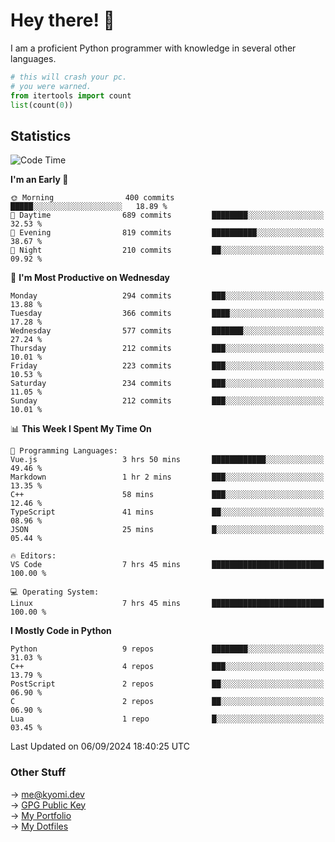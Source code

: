 # Hey there! 👋

I am a proficient Python programmer with knowledge in several other languages.

```py
# this will crash your pc.
# you were warned.
from itertools import count
list(count(0))
```

## Statistics
<!--START_SECTION:waka-->
![Code Time](http://img.shields.io/badge/Code%20Time-1%2C552%20hrs%2053%20mins-blue)

**I'm an Early 🐤** 

```text
🌞 Morning                400 commits         █████░░░░░░░░░░░░░░░░░░░░   18.89 % 
🌆 Daytime                689 commits         ████████░░░░░░░░░░░░░░░░░   32.53 % 
🌃 Evening                819 commits         ██████████░░░░░░░░░░░░░░░   38.67 % 
🌙 Night                  210 commits         ██░░░░░░░░░░░░░░░░░░░░░░░   09.92 % 
```
📅 **I'm Most Productive on Wednesday** 

```text
Monday                   294 commits         ███░░░░░░░░░░░░░░░░░░░░░░   13.88 % 
Tuesday                  366 commits         ████░░░░░░░░░░░░░░░░░░░░░   17.28 % 
Wednesday                577 commits         ███████░░░░░░░░░░░░░░░░░░   27.24 % 
Thursday                 212 commits         ███░░░░░░░░░░░░░░░░░░░░░░   10.01 % 
Friday                   223 commits         ███░░░░░░░░░░░░░░░░░░░░░░   10.53 % 
Saturday                 234 commits         ███░░░░░░░░░░░░░░░░░░░░░░   11.05 % 
Sunday                   212 commits         ███░░░░░░░░░░░░░░░░░░░░░░   10.01 % 
```


📊 **This Week I Spent My Time On** 

```text
💬 Programming Languages: 
Vue.js                   3 hrs 50 mins       ████████████░░░░░░░░░░░░░   49.46 % 
Markdown                 1 hr 2 mins         ███░░░░░░░░░░░░░░░░░░░░░░   13.35 % 
C++                      58 mins             ███░░░░░░░░░░░░░░░░░░░░░░   12.46 % 
TypeScript               41 mins             ██░░░░░░░░░░░░░░░░░░░░░░░   08.96 % 
JSON                     25 mins             █░░░░░░░░░░░░░░░░░░░░░░░░   05.44 % 

🔥 Editors: 
VS Code                  7 hrs 45 mins       █████████████████████████   100.00 % 

💻 Operating System: 
Linux                    7 hrs 45 mins       █████████████████████████   100.00 % 
```

**I Mostly Code in Python** 

```text
Python                   9 repos             ████████░░░░░░░░░░░░░░░░░   31.03 % 
C++                      4 repos             ███░░░░░░░░░░░░░░░░░░░░░░   13.79 % 
PostScript               2 repos             ██░░░░░░░░░░░░░░░░░░░░░░░   06.90 % 
C                        2 repos             ██░░░░░░░░░░░░░░░░░░░░░░░   06.90 % 
Lua                      1 repo              █░░░░░░░░░░░░░░░░░░░░░░░░   03.45 % 
```




 Last Updated on 06/09/2024 18:40:25 UTC
<!--END_SECTION:waka-->

### Other Stuff

→ [me@kyomi.dev](mailto:me@kyomi.dev)\
→ [GPG Public Key](https://github.com/bitterteriyaki.gpg)\
→ [My Portfolio](https://kyomi.dev)\
→ [My Dotfiles](https://github.com/bitterteriyaki/dotfiles)
